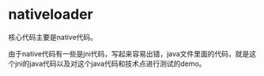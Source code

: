 # nativeloader

核心代码主要是native代码。

由于native代码有一些是jni代码，写起来容易出错，java文件里面的代码，就是这个jni的java代码以及对这个java代码和技术点进行测试的demo。